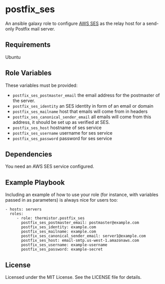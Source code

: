 # postfix_ses

An ansible galaxy role to configure [AWS SES](https://aws.amazon.com/ses/) as the relay host for a send-only Postfix mail server.

## Requirements

Ubuntu

## Role Variables

These variables must be provided:

* `postfix_ses_postmaster_email` the email address for the postmaster of the server.
* `postfix_ses_identity` an SES identity in form of an email or domain
* `postfix_ses_mailname` host that emails will come from in headers
* `postfix_ses_canonical_sender_email` all emails will come from this address, it should be set up as verified at SES.
* `postfix_ses_host` hostname of ses service
* `postfix_ses_username` username for ses service
* `postfix_ses_password` password for ses service

## Dependencies

You need an AWS SES service configured.

## Example Playbook

Including an example of how to use your role (for instance, with variables passed in as parameters) is always nice for users too:

    - hosts: servers
      roles:
         - role: thermistor.postfix_ses
           postfix_ses_postmaster_email: postmaster@example.com
           postfix_ses_identity: example.com
           postfix_ses_mailname: example.com
           postfix_ses_canonical_sender_email: server1@example.com
           postfix_ses_host: email-smtp.us-west-1.amazonaws.com
           postfix_ses_username: example-username
           postfix_ses_password: example-secret


## License

Licensed under the MIT License. See the LICENSE file for details.

